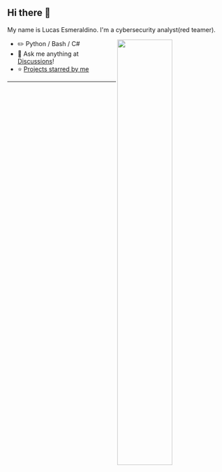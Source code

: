 ## Hi there 👋

My name is Lucas Esmeraldino<!-- the bold part is the origin of my ID -->. I'm a cybersecurity analyst(red teamer).

<picture>
    <source media="(prefers-color-scheme: light)" srcset="https://github-readme-stats-ouuan.vercel.app/api?username=esmeraldino-lk&theme=dark&show_icons=true">
    <img align="right" width="50%" src="https://github-readme-stats-ouuan.vercel.app/api?username=ouuan&show_icons=true">
</picture>

-   :pencil2: Python / Bash / C#
-   :thought_balloon: Ask me anything at [Discussions](https://github.com/esmeraldino-lk/esmeraldino-lk/discussions/new/choose)!
-   :star: [Projects starred by me](AWESOME-STARS.md)

---
